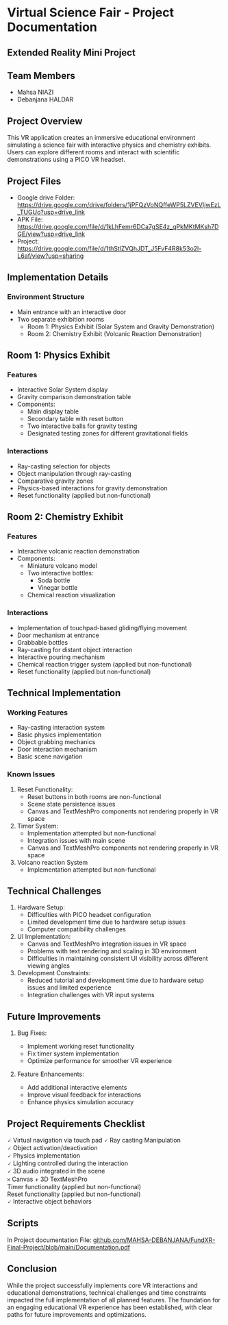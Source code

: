 # Virtual Science Fair - Project Documentation
## Extended Reality Mini Project

## Team Members
- Mahsa NIAZI
- Debanjana HALDAR

## Project Overview
This VR application creates an immersive educational environment simulating a science fair with interactive physics and chemistry exhibits. Users can explore different rooms and interact with scientific demonstrations using a PICO VR headset.

## Project Files
- Google drive Folder: https://drive.google.com/drive/folders/1jPFQzVoNQffeWP5LZVEVIjwEzL_TUGUo?usp=drive_link
- APK File: https://drive.google.com/file/d/1kLhFemr6DCa7gSE4z_qPkMKtMKsh7DGE/view?usp=drive_link
- Project: https://drive.google.com/file/d/1thStlZVQhJDT_J5FvF4R8k53o2l-L6af/view?usp=sharing

## Implementation Details

### Environment Structure
- Main entrance with an interactive door
- Two separate exhibition rooms
  - Room 1: Physics Exhibit (Solar System and Gravity Demonstration)
  - Room 2: Chemistry Exhibit (Volcanic Reaction Demonstration)

## Room 1: Physics Exhibit
### Features
- Interactive Solar System display
- Gravity comparison demonstration table
- Components:
    - Main display table
    - Secondary table with reset button
    - Two interactive balls for gravity testing
    - Designated testing zones for different gravitational fields
### Interactions
- Ray-casting selection for objects
- Object manipulation through ray-casting
- Comparative gravity zones
- Physics-based interactions for gravity demonstration
- Reset functionality (applied but non-functional)

## Room 2: Chemistry Exhibit
### Features
- Interactive volcanic reaction demonstration
- Components:
    - Miniature volcano model
    - Two interactive bottles:
        - Soda bottle
        - Vinegar bottle
    - Chemical reaction visualization
### Interactions
- Implementation of touchpad-based gliding/flying movement
- Door mechanism at entrance
- Grabbable bottles
- Ray-casting for distant object interaction
- Interactive pouring mechanism
- Chemical reaction trigger system (applied but non-functional)
- Reset functionality (applied but non-functional)

## Technical Implementation
### Working Features
- Ray-casting interaction system
- Basic physics implementation
- Object grabbing mechanics
- Door interaction mechanism
- Basic scene navigation

### Known Issues
1. Reset Functionality:
    - Reset buttons in both rooms are non-functional
    - Scene state persistence issues
    - Canvas and TextMeshPro components not rendering properly in VR space
2. Timer System:
    - Implementation attempted but non-functional
    - Integration issues with main scene
    - Canvas and TextMeshPro components not rendering properly in VR space
3. Volcano reaction System
    - Implementation attempted but non-functional

## Technical Challenges
1. Hardware Setup:
    - Difficulties with PICO headset configuration
    - Limited development time due to hardware setup issues
    - Computer compatibility challenges
2. UI Implementation:
    - Canvas and TextMeshPro integration issues in VR space
    - Problems with text rendering and scaling in 3D environment
    - Difficulties in maintaining consistent UI visibility across different viewing angles
3. Development Constraints:
    - Reduced tutorial and development time due to hardware setup issues and limited experience
    - Integration challenges with VR input systems

## Future Improvements
1. Bug Fixes:
   - Implement working reset functionality
   - Fix timer system implementation
   - Optimize performance for smoother VR experience

2. Feature Enhancements:
   - Add additional interactive elements
   - Improve visual feedback for interactions
   - Enhance physics simulation accuracy

## Project Requirements Checklist
  🗸  Virtual navigation via touch pad 
  🗸 Ray casting Manipulation   
  🗸 Object activation/deactivation  
  🗸 Physics implementation  
  🗸 Lighting controlled during the interaction  
  🗸 3D audio integrated in the scene  
  𐄂 Canvas + 3D TextMeshPro  
    Timer functionality (applied but non-functional)  
    Reset functionality (applied but non-functional)  
  🗸 Interactive object behaviors  

## Scripts 
In Project documentation File: [github.com/MAHSA-DEBANJANA/FundXR-Final-Project/blob/main/Documentation.pdf](https://github.com/MAHSA-DEBANJANA/FundXR-Final-Project/blob/main/Documentation.pdf)

## Conclusion
While the project successfully implements core VR interactions and educational demonstrations, technical challenges and time constraints impacted the full implementation of all planned features. The foundation for an engaging educational VR experience has been established, with clear paths for future improvements and optimizations.

